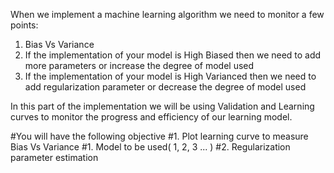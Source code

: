 When we implement a machine learning algorithm we need to monitor a few points:
1. Bias Vs Variance
2. If the implementation of your model is High Biased then we need to add more parameters or increase the degree of model used
3. If the implementation of your model is High Varianced then we need to add regularization parameter or decrease the degree of model used

In this part of the implementation we will be using Validation and Learning curves to monitor the progress and efficiency of our learning model.

#You will have the following objective
#1. Plot learning curve to measure Bias Vs Variance
#1. Model to be used( 1, 2, 3 ... ) 
#2. Regularization parameter estimation
